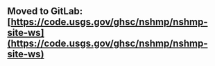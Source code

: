 ## Moved to GitLab: [https://code.usgs.gov/ghsc/nshmp/nshmp-site-ws](https://code.usgs.gov/ghsc/nshmp/nshmp-site-ws)
